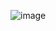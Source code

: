 ![image](https://github.com/pastaChaeng/my-portfolio/assets/123816211/75990fb3-c4f4-4d05-bca4-446946dd21a4)
